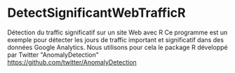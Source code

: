 # DetectSignificantWebTrafficR
Détection du traffic significatif  sur un site Web avec R
Ce programme est un exemple pour détecter les jours de traffic important et significatif dans des données Google Analytics. 
Nous utilisons pour cela le package R développé par Twitter "AnomalyDetection" https://github.com/twitter/AnomalyDetection
